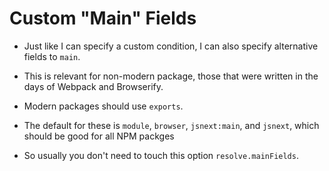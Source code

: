 # Custom "Main" Fields

- Just like I can specify a custom condition, I can also specify alternative fields to `main`.

- This is relevant for non-modern package, those that were written in the days of Webpack and Browserify.

- Modern packages should use `exports`.

- The default for these is `module`, `browser`, `jsnext:main`, and `jsnext`, which should be good for all NPM packges

- So usually you don't need to touch this option `resolve.mainFields`.
